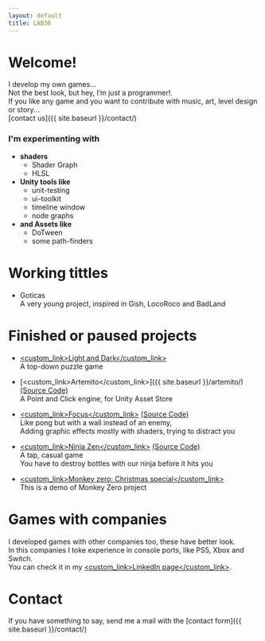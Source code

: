 ```yaml
---
layout: default
title: LAB36
---
```


# Welcome!

I develop my own games... 
<br />Not the best look, but hey, I’m just a programmer!.
<br />If you like any game and you want to contribute with music, art, level design or story...
<br />[contact us]({{ site.baseurl }}/contact/)

### I'm experimenting with 
- **shaders** 
  - Shader Graph
  - HLSL
- **Unity tools like**
  - unit-testing
  - ui-toolkit
  - timeline window
  - node graphs 
- **and Assets like**
  - DoTween
  - some path-finders

# Working tittles

* Goticas
<br /> A very young project, inspired in Gish, LocoRoco and BadLand

# Finished or paused projects

* [<custom_link>Light and Dark</custom_link>](https://nahuel36.itch.io/light-and-dark)
<br /> A top-down puzzle game

* [<custom_link>Artemito</custom_link>]({{ site.baseurl }}/artemito/)[(Source Code)](https://github.com/nahuel36?tab=repositories&q=artemito&type=&language=&sort=)
<br /> A Point and Click engine, for Unity Asset Store

* [<custom_link>Focus</custom_link>](https://nahuel36.itch.io/focus) [(Source Code)](https://github.com/nahuel36/focus)
<br /> Like pong but with a wall instead of an enemy, 
<br /> Adding graphic effects mostly with shaders, trying to distract you

* [<custom_link>Ninja Zen</custom_link>](https://nahuel36.itch.io/ninja-zen) [(Source Code)](https://github.com/nahuel36/ninja-zen)
<br /> A tap, casual game
<br /> You have to destroy bottles with our ninja before it hits you

* [<custom_link>Monkey zero: Christmas special</custom_link>](https://nahuel36.itch.io/monkey-zero-christmas-special)
<br /> This is a demo of Monkey Zero project

# Games with companies

I developed games with other companies too, these have better look.
<br />In this companies I toke experience in console ports, like PS5, Xbox and Switch. 
<br />You can check it in my [<custom_link>LinkedIn page</custom_link>](https://www.linkedin.com/in/nahuel-muchetti-066abb77/).

# Contact

If you have something to say, send me a mail with the [contact form]({{ site.baseurl }}/contact/)
